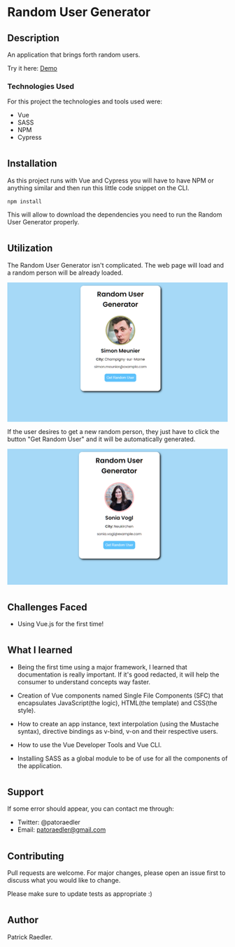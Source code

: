# Random User Generator

## Description

An application that brings forth random users.

Try it here: <a href="#">Demo</a>

### Technologies Used

For this project the technologies and tools used were:

- Vue
- SASS
- NPM
- Cypress

#

## Installation

As this project runs with Vue and Cypress you will have to have NPM or anything similar and then run this little code snippet on the CLI.

```
npm install
```

This will allow to download the dependencies you need to run the Random User Generator properly.

#

## Utilization

The Random User Generator isn't complicated. The web page will load and a random person will be already loaded.

<img  src="https://github.com/Readpato/random-user-generator/blob/main/src/images/random-user-1.PNG" align="center">

If the user desires to get a new random person, they just have to click the button "Get Random User" and it will be automatically generated.

<img  src="https://github.com/Readpato/random-user-generator/blob/main/src/images/random-user-2.PNG" align="center">

#

## Challenges Faced

- Using Vue.js for the first time!

#

## What I learned

- Being the first time using a major framework, I learned that documentation is really important. If it's good redacted, it will help the consumer to understand concepts way faster.

- Creation of Vue components named Single File Components (SFC) that encapsulates JavaScript(the logic), HTML(the template) and CSS(the style).

- How to create an app instance, text interpolation (using the Mustache syntax), directive bindings as v-bind, v-on and their respective users.

- How to use the Vue Developer Tools and Vue CLI.

- Installing SASS as a global module to be of use for all the components of the application.

#

## Support

If some error should appear, you can contact me through:

- Twitter: @patoraedler
- Email: patoraedler@gmail.com

#

## Contributing

Pull requests are welcome. For major changes, please open an issue first to discuss what you would like to change.

Please make sure to update tests as appropriate :)

#

## Author

Patrick Raedler.

#
